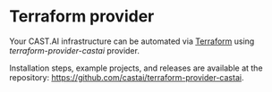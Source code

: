 # Terraform provider

Your CAST.AI infrastructure can be automated via [Terraform](https://www.terraform.io/) using _terraform-provider-castai_ provider.

Installation steps, example projects, and releases are available at the repository: <https://github.com/castai/terraform-provider-castai>.

